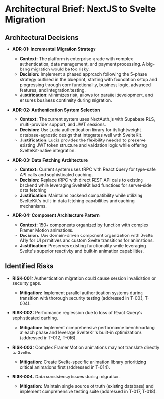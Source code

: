 # Architectural Brief: NextJS to Svelte Migration

## Architectural Decisions
- **ADR-01: Incremental Migration Strategy**
  - **Context:** The platform is enterprise-grade with complex authentication, data management, and payment processing. A big-bang migration would be too risky.
  - **Decision:** Implement a phased approach following the 5-phase strategy outlined in the blueprint, starting with foundation setup and progressing through core functionality, business logic, advanced features, and integration/testing.
  - **Justification:** Minimizes risk, allows for parallel development, and ensures business continuity during migration.

- **ADR-02: Authentication System Selection**
  - **Context:** The current system uses NextAuth.js with Supabase RLS, multi-provider support, and JWT sessions.
  - **Decision:** Use Lucia authentication library for its lightweight, database-agnostic design that integrates well with SvelteKit.
  - **Justification:** Lucia provides the flexibility needed to preserve existing JWT token structure and validation logic while offering SvelteKit-native integration.

- **ADR-03: Data Fetching Architecture**
  - **Context:** Current system uses tRPC with React Query for type-safe API calls and sophisticated caching.
  - **Decision:** Replace tRPC with direct REST API calls to existing backend while leveraging SvelteKit load functions for server-side data fetching.
  - **Justification:** Maintains backend compatibility while utilizing SvelteKit's built-in data fetching capabilities and caching mechanisms.

- **ADR-04: Component Architecture Pattern**
  - **Context:** 150+ components organized by function with complex Framer Motion animations.
  - **Decision:** Use domain-driven component organization with Svelte A11y for UI primitives and custom Svelte transitions for animations.
  - **Justification:** Preserves existing functionality while leveraging Svelte's superior reactivity and built-in animation capabilities.

## Identified Risks
- **RISK-001:** Authentication migration could cause session invalidation or security gaps.
  - **Mitigation:** Implement parallel authentication systems during transition with thorough security testing (addressed in T-003, T-004).

- **RISK-002:** Performance regression due to loss of React Query's sophisticated caching.
  - **Mitigation:** Implement comprehensive performance benchmarking at each phase and leverage SvelteKit's built-in optimizations (addressed in T-012, T-016).

- **RISK-003:** Complex Framer Motion animations may not translate directly to Svelte.
  - **Mitigation:** Create Svelte-specific animation library prioritizing critical animations first (addressed in T-014).

- **RISK-004:** Data consistency issues during migration.
  - **Mitigation:** Maintain single source of truth (existing database) and implement comprehensive testing suite (addressed in T-017, T-018).